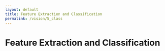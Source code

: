 ```yaml
---
layout: default
title: Feature Extraction and Classification
permalink: /vision/5_class
---
```


# Feature Extraction and Classification
